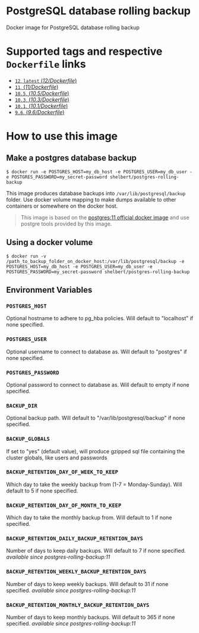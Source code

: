 # PostgreSQL database rolling backup

Docker image for PostgreSQL database rolling backup

# Supported tags and respective `Dockerfile` links


-	[`12`, `latest` (*12/Dockerfile*)](https://github.com/sebastien-helbert/postgres-rolling-backup/blob/12/Dockerfile)
-	[`11`, (*11/Dockerfile*)](https://github.com/sebastien-helbert/postgres-rolling-backup/blob/11/Dockerfile)
-	[`10.5`, (*10.5/Dockerfile*)](https://github.com/sebastien-helbert/postgres-rolling-backup/blob/10.5/Dockerfile)
-	[`10.3`, (*10.3/Dockerfile*)](https://github.com/sebastien-helbert/postgres-rolling-backup/blob/10.3/Dockerfile)
-	[`10.1`, (*10.1/Dockerfile*)](https://github.com/sebastien-helbert/postgres-rolling-backup/blob/10.1/Dockerfile)
-	[`9.6`, (*9.6/Dockerfile*)](https://github.com/sebastien-helbert/postgres-rolling-backup/blob/9.6/Dockerfile)

# How to use this image

## Make a postgres database backup

```console
$ docker run -e POSTGRES_HOST=my_db_host -e POSTGRES_USER=my_db_user -e POSTGRES_PASSWORD=my_secret-password shelbert/postgres-rolling-backup
```

This image produces database backups into `/var/lib/postgresql/backup` folder. Use docker volume mapping to make dumps available to other containers or somewhere on the docker host.

> This image is based on the [postgres:11 official docker image](https://hub.docker.com/_/postgres/) and use postgre tools provided by this image.  

## Using a docker volume

```console
$ docker run -v /path_to_backup_folder_on_docker_host:/var/lib/postgresql/backup -e POSTGRES_HOST=my_db_host -e POSTGRES_USER=my_db_user -e POSTGRES_PASSWORD=my_secret-password shelbert/postgres-rolling-backup
```

## Environment Variables

### `POSTGRES_HOST`

Optional hostname to adhere to pg_hba policies. Will default to "localhost" if none specified.

### `POSTGRES_USER`

Optional username to connect to database as. Will default to "postgres" if none specified.

### `POSTGRES_PASSWORD`

Optional password to connect to database as. Will default to empty if none specified.

### `BACKUP_DIR`

Optional backup path. Will default to "/var/lib/postgresql/backup" if none specified.

### `BACKUP_GLOBALS`

If set to "yes" (default value), will produce gzipped sql file containing the cluster globals, like users and passwords

### `BACKUP_RETENTION_DAY_OF_WEEK_TO_KEEP`

Which day to take the weekly backup from (1-7 = Monday-Sunday). Will default to 5 if none specified.

### `BACKUP_RETENTION_DAY_OF_MONTH_TO_KEEP`

Which day to take the monthly backup from. Will default to 1 if none specified.

### `BACKUP_RETENTION_DAILY_BACKUP_RETENTION_DAYS` 

Number of days to keep daily backups. Will default to 7 if none specified.
*available since postgres-rolling-backup:11*

### `BACKUP_RETENTION_WEEKLY_BACKUP_RETENTION_DAYS`

Number of days to keep weekly backups. Will default to 31 if none specified.
*available since postgres-rolling-backup:11*

### `BACKUP_RETENTION_MONTHLY_BACKUP_RETENTION_DAYS`

Number of days to keep monthly backups. Will default to 365 if none specified.
*available since postgres-rolling-backup:11*
